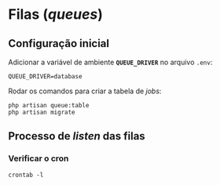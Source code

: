 # Filas (_queues_)

## Configuração inicial
Adicionar a variável de ambiente **`QUEUE_DRIVER`** no arquivo `.env`:

`QUEUE_DRIVER=database`

Rodar os comandos para criar a tabela de _jobs_:
```
php artisan queue:table
php artisan migrate
```

## Processo de _listen_ das filas

### Verificar o cron
`crontab -l`
